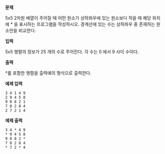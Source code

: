 **문제**

5x5 2차원 배열이 주어질 때 어떤 원소가 상하좌우에 있는 원소보다 작을 때 해당 위치에 * 을 표시하는 프로그램을 작성하시오. 경계선에 있는 수는 상하좌우 중 존재하는 원소만을 비교한다.

 

**입력**

5x5 행렬의 정보가 25 개의 수로 주어진다. 각 수는 0 에서 9 사이 수이다.

 

**출력**

*를 포함한 행렬을 출력예의 형식으로 출력한다.

 

**예제 입력**

```
3 4 1 4 9 
2 9 4 5 8 
9 0 8 2 1 
7 0 2 8 4 
2 7 2 1 4
```

**예제 출력**

```
3 4 * 4 9 
* 9 4 5 8 
9 0 8 2 * 
7 0 2 8 4 
* 7 2 * 4 
```